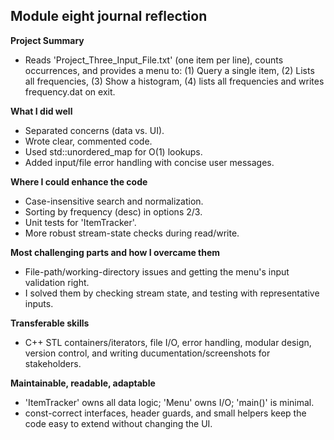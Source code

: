## Module eight journal reflection
**Project Summary**

- Reads 'Project_Three_Input_File.txt' (one item per line), counts occurrences, and provides a menu to:
(1) Query a single item,
(2) Lists all frequencies,
(3) Show a histogram,
(4) lists all frequencies and writes frequency.dat on exit.

**What I did well**
 
- Separated concerns (data vs. UI). 
- Wrote clear, commented code.
- Used std::unordered_map for O(1) lookups.
- Added input/file error handling with concise user messages.

**Where I could enhance the code**

- Case-insensitive search and normalization.
- Sorting by frequency (desc) in options 2/3.
- Unit tests for 'ItemTracker'.
- More robust stream-state checks during read/write.

**Most challenging parts and how I overcame them**
 
- File-path/working-directory issues and getting the menu's input validation right.
- I solved them by checking stream state, and testing with representative inputs.

**Transferable skills**

- C++ STL containers/iterators, file I/O, error handling, modular design, version control, and writing ducumentation/screenshots for stakeholders.

**Maintainable, readable, adaptable**

- 'ItemTracker' owns all data logic; 'Menu' owns I/O; 'main()' is minimal.
- const-correct interfaces, header guards, and small helpers keep the code easy to extend without changing the UI.
